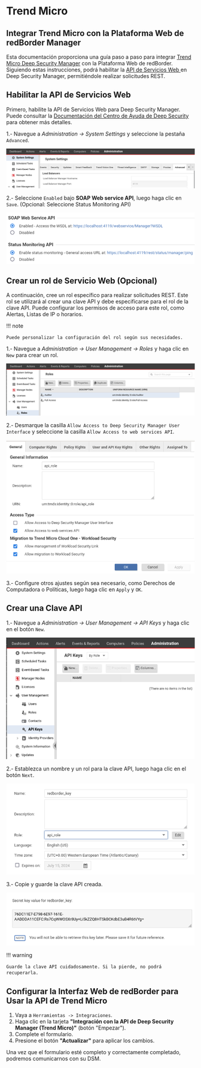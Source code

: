 # Trend Micro

## Integrar Trend Micro con la Plataforma Web de redBorder Manager

Esta documentación proporciona una guía paso a paso para integrar [Trend Micro Deep Security Manager](https://www.trendmicro.com/es_es/business/products/hybrid-cloud/deep-security.html?utm_content=ent_cloud+security_lg_e_es_wg_ao_search&ent_cloud+one_lg_e_es_wg_ao_search&gad_source=1&gclid=Cj0KCQjwkdO0BhDxARIsANkNcrel8Dzy3FK5eq43xqTjoUjEzbPHWa83z9Di5gBm_DLFxWQUQGkY3g8aAjV-EALw_wcB) con la Plataforma Web de redBorder. Siguiendo estas instrucciones, podrá habilitar la [API de Servicios Web ](https://automation.deepsecurity.trendmicro.com/article/20_0/api-reference/) en Deep Security Manager, permitiéndole realizar solicitudes REST.

## Habilitar la API de Servicios Web

Primero, habilite la API de Servicios Web para Deep Security Manager. Puede consultar la [Documentación del Centro de Ayuda de Deep Security](https://help.deepsecurity.trendmicro.com/20_0/on-premise/welcome.html) para obtener más detalles.

1.- Navegue a *Administration -> System Settings* y seleccione la pestaña `Advanced`.

![Admin panel Advanced Settings](images/trend_micro_step_1.png)

2.- Seleccione `Enabled` bajo **SOAP Web service API**, luego haga clic en `Save`. (Opcional: Seleccione Status Monitoring API)

![Select SOAP Web service API](images/trend_micro_step_2.png)

## Crear un rol de Servicio Web (Opcional)

A continuación, cree un rol específico para realizar solicitudes REST. Este rol se utilizará al crear una clave API y debe especificarse para el rol de la clave API. Puede configurar los permisos de acceso para este rol, como Alertas, Listas de IP o horarios.

!!! note

    Puede personalizar la configuración del rol según sus necesidades.

1.- Navegue a *Administration -> User Management -> Roles* y haga clic en `New` para crear un rol.

![Create Role View](images/trend_micro_step_3.png)

2.- Desmarque la casilla `Allow Access to Deep Security Manager User Interface` y seleccione la casilla `Allow Access to web services API`.

![Configure New Role View](images/trend_micro_step_4.png)

3.- Configure otros ajustes según sea necesario, como Derechos de Computadora o Políticas, luego haga clic en `Apply` y `OK`.

## Crear una Clave API

1.- Navegue a *Administration -> User Management -> API Keys* y haga clic en el botón `New`.

![Create API Key View](images/trend_micro_step_5.png)

2.- Establezca un nombre y un rol para la clave API, luego haga clic en el botón `Next`.

![Configure New API Key View](images/trend_micro_step_6.png)

3.- Copie y guarde la clave API creada.

![Copy API Key View](images/trend_micro_step_7.png)

!!! warning

    Guarde la clave API cuidadosamente. Si la pierde, no podrá recuperarla.

## Configurar la Interfaz Web de redBorder para Usar la API de Trend Micro

1. Vaya a `Herramientas -> Integraciones`.
2. Haga clic en la tarjeta **"Integración con la API de Deep Security Manager (Trend Micro)"** (botón "Empezar").
3. Complete el formulario.
4. Presione el botón **"Actualizar"** para aplicar los cambios.

Una vez que el formulario esté completo y correctamente completado, podremos comunicarnos con su DSM.